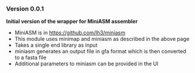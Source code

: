 ### Version 0.0.1
__Initial version of the wrapper for MiniASM assembler__
- MiniASM is in https://github.com/lh3/miniasm
- This module uses minimap and miniasm as described in the above page
- Takes a single end library as input
- miniasm generates an output file in gfa format which is then converted to a fasta file
- Additional parameters to miniasm can be provided in the UI


